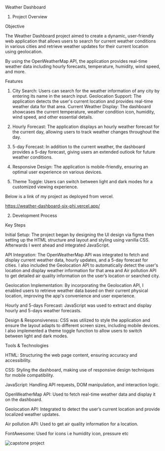 Weather Dashboard
1. Project Overview

Objective

The Weather Dashboard project aimed to create a dynamic, user-friendly web application that allows users to search for current weather conditions in various cities and retrieve weather updates for their current location using geolocation.

 By using the OpenWeatherMap API, the application provides real-time weather data including hourly forecasts, temperature, humidity, wind speed, and more.

Features

1. City Search: Users can search for the weather information of any city by entering its name in the search input.
Geolocation Support: The application detects the user's current location and provides real-time weather data for that area.
Current Weather Display: The dashboard showcases the current temperature, weather condition icon, humidity, wind speed, and other essential details.

2. Hourly Forecast: The application displays an hourly weather forecast for the current day, allowing users to track weather changes throughout the day.

3. 5-day  Forecast: In addition to the current weather, the dashboard provides a 5-day forecast, giving users an extended outlook for future weather conditions.

4. Responsive Design: The application is mobile-friendly, ensuring an optimal user experience on various devices.

5. Theme Toggle: Users can switch between light and dark modes for a customized viewing experience.

Below is a link of my project as deployed from vercel.

https://weather-dashboard-six-phi.vercel.app/

2. Development Process

Key Steps

Initial Setup: The project began by designing the UI design via figma then setting up the HTML structure and layout and styling using vanilla CSS. Afterwards I went ahead and integrated JavaScript.

API Integration: The OpenWeatherMap API was integrated to fetch and display current weather data, hourly updates, and a 5-day forecast for cities. I also included the Geolocation API to automatically detect the user's location and display weather information for that area and Air pollution API to get detailed air quality information on the user’s location or searched city.

Geolocation Implementation: By incorporating the Geolocation API, I enabled users to retrieve weather data based on their current physical location, improving the app's convenience and user experience.

Hourly and 5-days  Forecast: JavaScript was used to extract and display hourly and 5-days weather forecasts.

Design & Responsiveness: CSS was utilized to style the application and ensure the layout adapts to different screen sizes, including mobile devices. I also implemented a theme toggle function to allow users to switch between light and dark modes.


Tools & Technologies

HTML: Structuring the web page content, 
ensuring  accuracy and accessibility.

CSS: Styling the dashboard, making use of responsive design techniques for mobile compatibility.

JavaScript: Handling API requests, DOM manipulation, and interaction logic.

OpenWeatherMap API: Used to fetch real-time weather data and display it on the dashboard.

Geolocation API: Integrated to detect the user’s current location and provide localized weather updates.

Air pollution API:  Used to get air quality information for a location.

FontAwesome: Used for icons  i.e humidity icon, pressure etc

![capstone project](https://github.com/user-attachments/assets/802a2e3e-eb3d-4e8d-9bf0-61085aff04c0)
